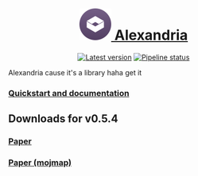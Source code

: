 <div align="center">

<h1> <a href="https://phosphorous.gitlab.io/alexandria">
<img src="icon.svg" height="64"> Alexandria
</a> </h1>

[![Latest version](https://img.shields.io/maven-metadata/v?metadataUrl=https%3A%2F%2Fgitlab.com%2Fapi%2Fv4%2Fprojects%2F37885661%2Fpackages%2Fmaven%2Fcom%2Fgitlab%2Faecsocket%2Falexandria%2Falexandria-core%2Fmaven-metadata.xml)](https://gitlab.com/phosphorous/alexandria/-/packages/8022977)
[![Pipeline status](https://img.shields.io/gitlab/pipeline-status/phosphorous/alexandria?branch=main)](https://gitlab.com/phosphorous/alexandria/-/pipelines/latest)

</div>

Alexandria cause it's a library haha get it

### [Quickstart and documentation](https://phosphorous.gitlab.io/alexandria)

## Downloads for v0.5.4

### [Paper](https://gitlab.com/api/v4/projects/37885661/jobs/artifacts/main/raw/paper/build/libs/alexandria-paper-0.5.4.jar?job=build)
### [Paper (mojmap)](https://gitlab.com/api/v4/projects/37885661/jobs/artifacts/main/raw/paper/build/libs/alexandria-paper-0.5.4-dev-all.jar?job=build)
